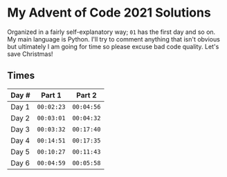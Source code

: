 # My Advent of Code 2021 Solutions

Organized in a fairly self-explanatory way; `01` has the first day and so on. My main language is Python. I'll try to comment anything that isn't obvious but ultimately I am going for time so please excuse bad code quality. Let's save Christmas!

## Times

| Day # | Part 1     | Part 2     |
| ----- | ---------- | ---------- |
| Day 1 | `00:02:23` | `00:04:56` |
| Day 2 | `00:03:01` | `00:04:32` |
| Day 3 | `00:03:32` | `00:17:40` |
| Day 4 | `00:14:51` | `00:17:35` |
| Day 5 | `00:10:27` | `00:11:43` |
| Day 6 | `00:04:59` | `00:05:58` |

